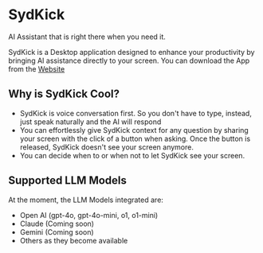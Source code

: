# SydKick

AI Assistant that is right there when you need it.

SydKick is a Desktop application designed to enhance your productivity by bringing AI assistance directly to your screen. You can download the App from the [Website](https://sydkick.ai)

## Why is SydKick Cool?

- SydKick is voice conversation first. So you don't have to type, instead, just speak naturally and the AI will respond
- You can effortlessly give SydKick context for any question by sharing your screen with the click of a button when asking. Once the button is released, SydKick doesn't see your screen anymore.
- You can decide when to or when not to let SydKick see your screen.

## Supported LLM Models

At the moment, the LLM Models integrated are:

- Open AI (gpt-4o, gpt-4o-mini, o1, o1-mini)
- Claude (Coming soon)
- Gemini (Coming soon)
- Others as they become available